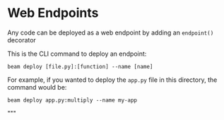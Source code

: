 # Web Endpoints

Any code can be deployed as a web endpoint by adding an `endpoint()` decorator

This is the CLI command to deploy an endpoint:

```
beam deploy [file.py]:[function] --name [name]
```

For example, if you wanted to deploy the `app.py` file in this directory, the command would be:

```
beam deploy app.py:multiply --name my-app
```

"""

